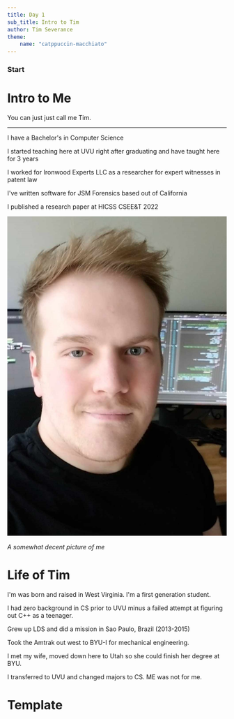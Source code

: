 ```yaml
---
title: Day 1
sub_title: Intro to Tim 
author: Tim Severance
theme:
    name: "catppuccin-macchiato"
---
```


### Start
Intro to Me
===

<!-- column_layout: [1,1] -->
<!-- column: 0-->

You can just just call me Tim.

---
I have a Bachelor's in Computer Science

I started teaching here at UVU right after graduating and have taught here for 3 years 

I worked for Ironwood Experts LLC as a researcher for expert witnesses in patent law

I've written software for JSM Forensics based out of California

I published a research paper at HICSS CSEE&T 2022

<!-- column: 1 -->
<!-- alignment: right -->
![image:w:50%](pictures/me.jpg)
<!-- alignment: center -->
_A somewhat decent picture of me_

<!-- end_slide -->

Life of Tim
===
<!-- column_layout: [1,1] -->
<!-- column: 0 -->

I'm was born and raised in West Virginia. I'm a first generation student. 

I had zero background in CS prior to UVU minus a failed attempt at figuring out C++ as a teenager.

Grew up LDS and did a mission in Sao Paulo, Brazil (2013-2015)

Took the Amtrak out west to BYU-I for mechanical engineering.

I met my wife, moved down here to Utah so she could finish her degree at BYU.

I transferred to UVU and changed majors to CS. ME was not for me.

<!-- column: 1 -->

<!-- end_slide -->

Template
===
<!-- column_layout: [1,1] -->
<!-- column: 0 -->

<!-- column: 1 -->

<!-- end_slide -->
